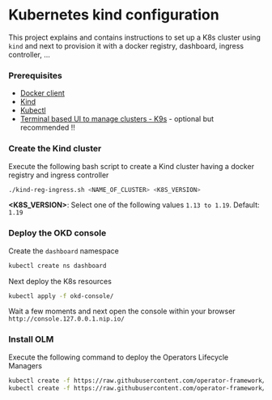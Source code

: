 # Kubernetes kind configuration 

This project explains and contains instructions to set up a K8s cluster using `kind` 
and next to provision it with a docker registry, dashboard, ingress controller, ...

### Prerequisites

- [Docker client](https://docs.docker.com/desktop/)
- [Kind](https://kind.sigs.k8s.io/docs/user/quick-start/)
- [Kubectl](https://kubernetes.io/docs/tasks/tools/install-kubectl/)
- [Terminal based UI to manage clusters - K9s](https://k9scli.io/) - optional but recommended !!

### Create the Kind cluster

Execute the following bash script to create a Kind cluster having a docker registry and ingress controller
```bash
./kind-reg-ingress.sh <NAME_OF_CLUSTER> <K8S_VERSION>
```
**<K8S_VERSION>**: Select one of the following values `1.13 to 1.19`. Default: `1.19`

### Deploy the OKD console

Create the `dashboard` namespace
```bash
kubectl create ns dashboard
```
Next deploy the K8s resources
```bash
kubectl apply -f okd-console/
```
Wait a few moments and next open the console within your browser `http://console.127.0.0.1.nip.io/` 

### Install OLM

Execute the following command to deploy the Operators Lifecycle Managers
```bash
kubectl create -f https://raw.githubusercontent.com/operator-framework/operator-lifecycle-manager/master/deploy/upstream/quickstart/crds.yaml
kubectl create -f https://raw.githubusercontent.com/operator-framework/operator-lifecycle-manager/master/deploy/upstream/quickstart/olm.yaml
```


